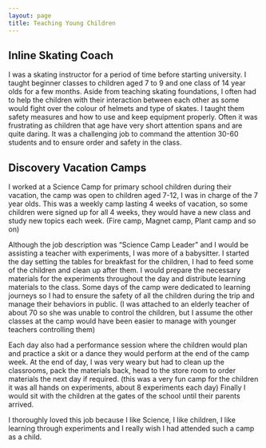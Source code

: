 ```yaml
---
layout: page
title: Teaching Young Children
---
```


## Inline Skating Coach

I was a skating instructor for a period of time before starting university. I taught beginner classes to children aged 7 to 9 and one class of 14 year olds for a few months. Aside from teaching skating foundations, I often had to help the children with their interaction between each other as some would fight over the colour of helmets and type of skates. I taught them safety measures and how to use and keep equipment properly. Often it was frustrating as children that age have very short attention spans and are quite daring. It was a challenging job to command the attention 30-60 students and to ensure order and safety in the class.

## Discovery Vacation Camps

I worked at a Science Camp for primary school children during their vacation, the camp was open to children aged 7-12, I was in charge of the 7 year olds. This was a weekly camp lasting 4 weeks of vacation, so some children were signed up for all 4 weeks, they would have a new class and study new topics each week. (Fire camp, Magnet camp, Plant camp and so on)

Although the job description was “Science Camp Leader” and I would be assisting a teacher with experiments, I was more of a babysitter. I started the day setting the tables for breakfast for the children, I had to feed some of the children and clean up after them. I would prepare the necessary materials for the experiments throughout the day and distribute learning materials to the class. Some days of the camp were dedicated to learning journeys so I had to ensure the safety of all the children during the trip and manage their behaviors in public. (I was attached to an elderly teacher of about 70 so she was unable to control the children, but I assume the other classes at the camp would have been easier to manage with younger teachers controlling them)

Each day also had a performance session where the children would plan and practice a skit or a dance they would perform at the end of the camp week. At the end of day, I was very weary but had to clean up the classrooms, pack the materials back, head to the store room to order materials the next day if required. (this was a very fun camp for the children it was all hands on experiments, about 8 experiments each day) Finally I would sit with the children at the gates of the school until their parents arrived.

I thoroughly loved this job because I like Science, I like children,  I like learning through experiments and I really wish I had attended such a camp as a child.
